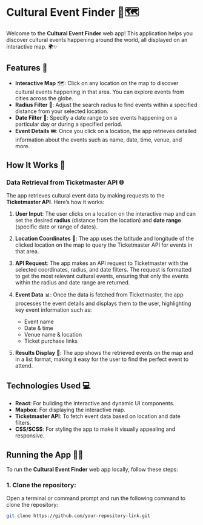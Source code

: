 # Cultural Event Finder 🎉🗺️

Welcome to the **Cultural Event Finder** web app! This application helps you discover cultural events happening around the world, all displayed on an interactive map. 🌍✨

## Features 🎯

- **Interactive Map** 🗺️: Click on any location on the map to discover cultural events happening in that area. You can explore events from cities across the globe.
- **Radius Filter** 📍: Adjust the search radius to find events within a specified distance from your selected location.
- **Date Filter** 📅: Specify a date range to see events happening on a particular day or during a specified period.
- **Event Details** 🎟️: Once you click on a location, the app retrieves detailed information about the events such as name, date, time, venue, and more.

## How It Works 🔧

### Data Retrieval from Ticketmaster API 🌐
The app retrieves cultural event data by making requests to the **Ticketmaster API**. Here’s how it works:

1. **User Input**: The user clicks on a location on the interactive map and can set the desired **radius** (distance from the location) and **date range** (specific date or range of dates).
   
2. **Location Coordinates** 📍: The app uses the latitude and longitude of the clicked location on the map to query the Ticketmaster API for events in that area. 

3. **API Request**: The app makes an API request to Ticketmaster with the selected coordinates, radius, and date filters. The request is formatted to get the most relevant cultural events, ensuring that only the events within the radius and date range are returned.

4. **Event Data** 📊: Once the data is fetched from Ticketmaster, the app processes the event details and displays them to the user, highlighting key event information such as:
   - Event name
   - Date & time
   - Venue name & location
   - Ticket purchase links

5. **Results Display** 🎉: The app shows the retrieved events on the map and in a list format, making it easy for the user to find the perfect event to attend.

## Technologies Used 💻

- **React**: For building the interactive and dynamic UI components.
- **Mapbox**: For displaying the interactive map.
- **Ticketmaster API**: To fetch event data based on location and date filters.
- **CSS/SCSS**: For styling the app to make it visually appealing and responsive.

## Running the App 🏃‍♂️

To run the **Cultural Event Finder** web app locally, follow these steps:

### 1. **Clone the repository:**

Open a terminal or command prompt and run the following command to clone the repository:

```bash
git clone https://github.com/your-repository-link.git
